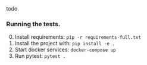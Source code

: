 todo

### Running the tests.

0. Install requirements: `pip -r requirements-full.txt`
1. Install the project with: `pip install -e .`
2. Start docker services: `docker-compose up`
3. Run pytest: `pytest .`